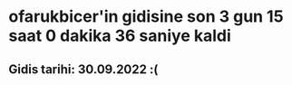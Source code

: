 # ofarukbicer'in gidisine son 3 gun 15 saat 0 dakika 36 saniye kaldi

## Gidis tarihi: 30.09.2022 :(